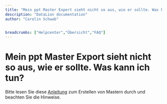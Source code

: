 ```yaml
---
title: "Mein ppt Master Export sieht nicht so aus, wie er sollte. Was kann ich tun?"
description: "DataLion documentation"
author: "Carolin Schwab"


breadcrumbs: ["Helpcenter","Übersicht","FAQ"]
---
```


# Mein ppt Master Export sieht nicht so aus, wie er sollte. Was kann ich tun?

Bitte lesen Sie diese [Anleitung](Einen-PowerPoint-Master-erstellen-und-einbinden_13565981.html) zum Erstellen von Mastern durch und beachten Sie die Hinweise.
